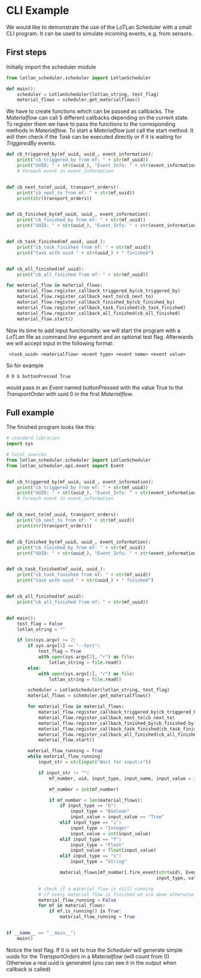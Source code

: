 # CLI Example

We would like to demonstrate the use of the LoTLan Scheduler with a small CLI program. It can be used to simulate incoming events, e.g. from sensors.

## First steps

Initially import the scheduler module

```python
from lotlan_scheduler.scheduler import LotlanScheduler

def main():
    scheduler = LotlanScheduler(lotlan_string, test_flag)
    material_flows = scheduler.get_materialflows()
```

We have to create functions which can be passed as callbacks. The *Materialflow* can call 5 different callbacks depending on the current state.
To register them we have to pass the functions to the corresponding methods in *Materialflow*.
To start a *Materialflow* just call the start method. It will then check if the *Task* can be executed directly or if it is waiting for *TriggeredBy* events.

```python
def cb_triggered_by(mf_uuid, uuid_, event_information):
    print("cb_triggered_by from mf: " + str(mf_uuid))
    print("UUID: " + str(uuid_), "Event_Info: " + str(event_information))
    # foreach event in event_information


def cb_next_to(mf_uuid, transport_orders):
    print("cb_next_to from mf: " + str(mf_uuid))
    print(str(transport_orders))


def cb_finished_by(mf_uuid, uuid_, event_information):
    print("cb_finished_by from mf: " + str(mf_uuid))
    print("UUID: " + str(uuid_), "Event_Info: " + str(event_information))


def cb_task_finished(mf_uuid, uuid_):
    print("cb_task_finished from mf: " + str(mf_uuid))
    print("task with uuid " + str(uuid_) + " finished")


def cb_all_finished(mf_uuid):
    print("cb_all_finished from mf: " + str(mf_uuid))
```

```python
for material_flow in material_flows:
    material_flow.register_callback_triggered_by(cb_triggered_by)
    material_flow.register_callback_next_to(cb_next_to)
    material_flow.register_callback_finished_by(cb_finished_by)
    material_flow.register_callback_task_finished(cb_task_finished)
    material_flow.register_callback_all_finished(cb_all_finished)
    material_flow.start()
```

Now its time to add input functionality: we will start the program with a *LoTLan* file as command line argument and an optional test flag.
Afterwards we will accept input in the following format:
```text
 <task_uuid> <materialflow> <event type> <event name> <event value>
```

So for example

```text
0 0 b buttonPressed True
```
would pass in an *Event* named buttonPressed with the value True to the *TransportOrder* with uuid 0 in the first *Materialflow*.

## Full example
The finished program looks like this:

```python
# standard libraries
import sys

# local sources
from lotlan_scheduler.scheduler import LotlanScheduler
from lotlan_scheduler.api.event import Event


def cb_triggered_by(mf_uuid, uuid_, event_information):
    print("cb_triggered_by from mf: " + str(mf_uuid))
    print("UUID: " + str(uuid_), "Event_Info: " + str(event_information))
    # foreach event in event_information


def cb_next_to(mf_uuid, transport_orders):
    print("cb_next_to from mf: " + str(mf_uuid))
    print(str(transport_orders))


def cb_finished_by(mf_uuid, uuid_, event_information):
    print("cb_finished_by from mf: " + str(mf_uuid))
    print("UUID: " + str(uuid_), "Event_Info: " + str(event_information))


def cb_task_finished(mf_uuid, uuid_):
    print("cb_task_finished from mf: " + str(mf_uuid))
    print("task with uuid " + str(uuid_) + " finished")


def cb_all_finished(mf_uuid):
    print("cb_all_finished from mf: " + str(mf_uuid))


def main():
    test_flag = False
    lotlan_string = ""

    if len(sys.argv) >= 2:
        if sys.argv[1] == "--test":
            test_flag = True
            with open(sys.argv[2], "r") as file:
                lotlan_string = file.read()
        else:
            with open(sys.argv[1], "r") as file:
                lotlan_string = file.read()

        scheduler = LotlanScheduler(lotlan_string, test_flag)
        material_flows = scheduler.get_materialflows()

        for material_flow in material_flows:
            material_flow.register_callback_triggered_by(cb_triggered_by)
            material_flow.register_callback_next_to(cb_next_to)
            material_flow.register_callback_finished_by(cb_finished_by)
            material_flow.register_callback_task_finished(cb_task_finished)
            material_flow.register_callback_all_finished(cb_all_finished)
            material_flow.start()

        material_flow_running = True
        while material_flow_running:
            input_str = str(input("Wait for input:>"))

            if input_str != "":
                mf_number, uid, input_type, input_name, input_value = input_str.split(" ")

                mf_number = int(mf_number)

                if mf_number < len(material_flows):
                    if input_type == "b":
                        input_type = "Boolean"
                        input_value = input_value == "True"
                    elif input_type == "i":
                        input_type = "Integer"
                        input_value = int(input_value)
                    elif input_type == "f":
                        input_type = "Float"
                        input_value = float(input_value)
                    elif input_type == "s":
                        input_type = "String"

                    material_flows[mf_number].fire_event(str(uid), Event(input_name, "",
                                                        input_type, value=input_value))

            # check if a material flow is still running
            # if every material flow is finished we are done otherwise continue
            material_flow_running = False
            for mf in material_flows:
                if mf.is_running() is True:
                    material_flow_running = True


if __name__ == "__main__":
    main()
```

Notice the test flag. If it is set to true the *Scheduler* will generate simple uuids for the *TransportOrders* in a *Materialflow* (will count from 0)
Otherwise a real uuid is generated (you can see it in the output when callback is called)
